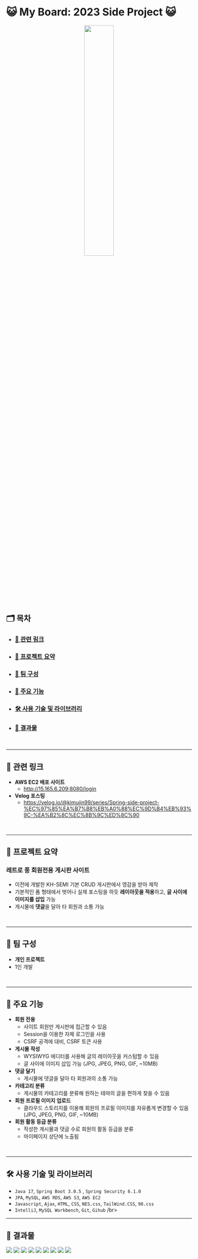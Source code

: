 # 😺 My Board: 2023 Side Project 😺
<div align="center">
  <img width="40%" src="https://florentine-aries-53f.notion.site/image/https%3A%2F%2Fs3-us-west-2.amazonaws.com%2Fsecure.notion-static.com%2F419c7507-e5e2-478c-bc10-905cccc09b8f%2Fmascot.png?table=block&id=e6815482-91d4-49c8-8841-eb21a3dc76f0&spaceId=7bdad04b-e7a5-493d-8b4c-986af0d3e74e&width=1060&userId=&cache=v2"/>
</div>

## 🗂️ 목차
- ### <b> <a href="#0"> 🔗 관련 링크 </a> </b>
- ### <b> <a href="#1"> 📌 프로젝트 요약 </a> </b>
- ### <b> <a href="#2"> 👥 팀 구성 </a> </b>
- ### <b> <a href="#3"> 🧩 주요 기능 </a> </b>
- ### <b> <a href="#4"> 🛠️ 사용 기술 및 라이브러리 </a> </b>
- ### <b> <a href="#5"> 📸 결과물 </a> </b>
</br>

----
<h2 id="0">
    <b>🔗 관련 링크</b>
</h2>

- **AWS EC2 배포 사이트**
  - http://15.165.6.209:8080/login
- **Velog 포스팅**
  - https://velog.io/@kimujin99/series/Spring-side-project-%EC%97%85%EA%B7%B8%EB%A0%88%EC%9D%B4%EB%93%9C-%EA%B2%8C%EC%8B%9C%ED%8C%90
</br>

----
<h2 id="1">
    <b>📌 프로젝트 요약</b>
</h2>

### 레트로 풍 회원전용 게시판 사이트
- 이전에 개발한 KH-SEMI 기본 CRUD 게시판에서 영감을 받아 제작
- 기본적인 폼 형태에서 벗어나 실제 포스팅을 하듯 **레이아웃을 적용**하고, **글 사이에 이미지를 삽입** 가능
- 게시물에 **댓글**을 달아 타 회원과 소통 가능
</br>

----
<h2 id="2">
    <b>👥 팀 구성</b>
</h2>

- **개인 프로젝트**
- 1인 개발
</br>

----
<h2 id="3">
    <b>🧩 주요 기능</b>
</h2>

- **회원 전용**
    - 사이트 회원만 게시판에 접근할 수 있음
    - Session을 이용한 자체 로그인을 사용
    - CSRF 공격에 대비, CSRF 토큰 사용
- **게시물 작성**
    - WYSIWYG 에디터를 사용해 글의 레이아웃을 커스텀할 수 있음
    - 글 사이에 이미지 삽입 가능 (JPG, JPEG, PNG, GIF, ~10MB)
- **댓글 달기**
    - 게시물에 댓글을 달아 타 회원과의 소통 가능
- **카테고리 분류**
    - 게시물의 카테고리를 분류해 원하는 테마의 글을 편하게 찾을 수 있음
- **회원 프로필 이미지 업로드**
    - 클라우드 스토리지를 이용해 회원의 프로필 이미지를 자유롭게 변경할 수 있음 (JPG, JPEG, PNG, GIF, ~10MB)
- **회원 활동 등급 분류**
    - 작성한 게시물과 댓글 수로 회원의 활동 등급을 분류
    - 마이페이지 상단에 노출됨
</br>

----
<h2 id="4">
    <b>🛠️ 사용 기술 및 라이브러리</b>
</h2>

- `Java 17`, `Spring Boot 3.0.5` , `Spring Security 6.1.0`
- `JPA`, `MySQL`, `AWS RDS`, `AWS S3`, `AWS EC2`
- `Javascript`, `Ajax`, `HTML`, `CSS`, `NES.css`, `TailWind.CSS`, `98.css`
- `IntelliJ`, `MySQL Workbench`, `Git`, `Gihub`
/br>

----
<h2 id="5">
    <b>📸 결과물</b>
</h2>

<img src="https://file.notion.so/f/s/44cc736f-b689-40e1-a1c4-700fda1c91ba/login_server_validation.gif?id=713316a2-b64a-42b5-b2fd-106740833eae&table=block&spaceId=7bdad04b-e7a5-493d-8b4c-986af0d3e74e&expirationTimestamp=1687226381010&signature=UKH2pSFH7rT1FeXtM2vyv_8xLgqARmFmiQUBjer9_hc">
<img src="https://file.notion.so/f/s/03e0e372-cb4f-47b9-a27b-05812daf316b/login_ok.gif?id=5aeeb860-b925-491d-9684-12ecf0a97c9c&table=block&spaceId=7bdad04b-e7a5-493d-8b4c-986af0d3e74e&expirationTimestamp=1687226381014&signature=BgddqNn97nNuv8-KQuILx4UyJgm0RSZt0wuOqJfq-8Y">
<img src="https://file.notion.so/f/s/b3755c1d-e491-47f1-b82e-2bbe83b20857/signup_email_duplicate_check.gif?id=fc43176d-de4f-40ca-9a74-5c23bdcf3305&table=block&spaceId=7bdad04b-e7a5-493d-8b4c-986af0d3e74e&expirationTimestamp=1687226381017&signature=0ufvbSL9vuZFH_ZQDumPl3JtCrCigcMmWdsGDtnkUOw">
<img src="https://florentine-aries-53f.notion.site/image/https%3A%2F%2Fs3-us-west-2.amazonaws.com%2Fsecure.notion-static.com%2Fee07e3d4-0ff4-4654-9862-7fa8a493c5f9%2FUntitled.png?table=block&id=979635a7-ec7b-4564-adbe-c2dafdf63403&spaceId=7bdad04b-e7a5-493d-8b4c-986af0d3e74e&width=2000&userId=&cache=v2">
<img src="https://florentine-aries-53f.notion.site/image/https%3A%2F%2Fs3-us-west-2.amazonaws.com%2Fsecure.notion-static.com%2Ff311dabb-5acc-49ba-aa05-44c5168413af%2FUntitled.png?table=block&id=8b0e0077-2ebf-4f5d-8d84-62149af86a1d&spaceId=7bdad04b-e7a5-493d-8b4c-986af0d3e74e&width=2000&userId=&cache=v2">
<img src="https://florentine-aries-53f.notion.site/image/https%3A%2F%2Fs3-us-west-2.amazonaws.com%2Fsecure.notion-static.com%2F93a1dd7c-3855-46ef-9dde-f234179113a8%2FUntitled.png?table=block&id=6e70742e-3c21-48ea-af9e-30143bc5dc15&spaceId=7bdad04b-e7a5-493d-8b4c-986af0d3e74e&width=2000&userId=&cache=v2">
<img src="https://florentine-aries-53f.notion.site/image/https%3A%2F%2Fs3-us-west-2.amazonaws.com%2Fsecure.notion-static.com%2Fc1db464f-9591-403b-b413-fcf559920eab%2FUntitled.png?table=block&id=8271d346-a69c-4766-8dde-7435cc508d31&spaceId=7bdad04b-e7a5-493d-8b4c-986af0d3e74e&width=1910&userId=&cache=v2">
<img src="https://florentine-aries-53f.notion.site/image/https%3A%2F%2Fs3-us-west-2.amazonaws.com%2Fsecure.notion-static.com%2F03cf40a1-e214-4115-850e-ff6eef632ee3%2FUntitled.png?table=block&id=a30f4f5c-5e7a-4833-a8a7-44e9b20b4a1f&spaceId=7bdad04b-e7a5-493d-8b4c-986af0d3e74e&width=1890&userId=&cache=v2">
<img src="[https://file.notion.so/f/s/44cc736f-b689-40e1-a1c4-700fda1c91ba/login_server_validation.gif?id=713316a2-b64a-42b5-b2fd-106740833eae&table=block&spaceId=7bdad04b-e7a5-493d-8b4c-986af0d3e74e&expirationTimestamp=1687226381010&signature=UKH2pSFH7rT1FeXtM2vyv_8xLgqARmFmiQUBjer9_hc](https://file.notion.so/f/s/c8696b13-86c1-4899-a65a-110a2bb4881c/myPage_user_profile_update.gif?id=1b749fbf-1c1e-4dfd-bd54-62addc67ac08&table=block&spaceId=7bdad04b-e7a5-493d-8b4c-986af0d3e74e&expirationTimestamp=1687226381020&signature=F-VyBss3bV5cL6XPuiZ-Vl1v0R25QzhEPrf9UBqNA8g)https://file.notion.so/f/s/c8696b13-86c1-4899-a65a-110a2bb4881c/myPage_user_profile_update.gif?id=1b749fbf-1c1e-4dfd-bd54-62addc67ac08&table=block&spaceId=7bdad04b-e7a5-493d-8b4c-986af0d3e74e&expirationTimestamp=1687226381020&signature=F-VyBss3bV5cL6XPuiZ-Vl1v0R25QzhEPrf9UBqNA8g">

